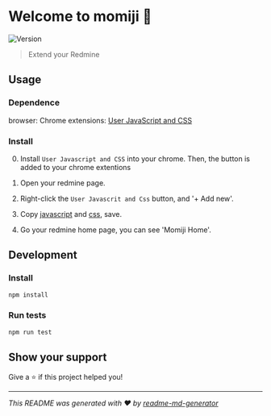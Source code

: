 # Welcome to momiji 👋

![Version](https://img.shields.io/badge/version-1.0.0-blue.svg?cacheSeconds=2592000)

> Extend your Redmine

## Usage

### Dependence

browser: Chrome
extensions: [User JavaScript and CSS](https://chrome.google.com/webstore/detail/user-javascript-and-css/nbhcbdghjpllgmfilhnhkllmkecfmpld)

### Install

0. Install `User Javascript and CSS` into your chrome.
   Then, the button is added to your chrome extentions

1. Open your redmine page.

1. Right-click the `User Javascrit and Css` button, and '+ Add new'.

1. Copy [javascript](https://raw.githubusercontent.com/moyutbc/momiji/master/build/dev/index.js) and [css](https://github.com/moyutbc/momiji/blob/master/build/dev/index.css), save.

1. Go your redmine home page, you can see 'Momiji Home'.

## Development

### Install

```sh
npm install
```

### Run tests

```sh
npm run test
```

## Show your support

Give a ⭐️ if this project helped you!

---

_This README was generated with ❤️ by [readme-md-generator](https://github.com/kefranabg/readme-md-generator)_
